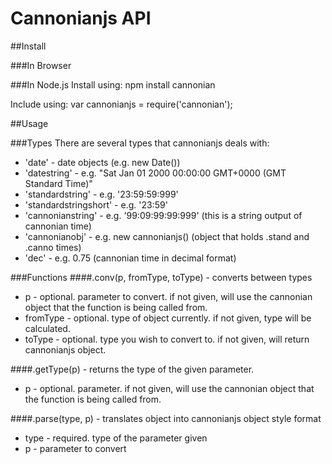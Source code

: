 Cannonianjs API
===========

##Install

###In Browser
	<script type="text/javascript" src="https://raw.github.com/jackcannon/cannonianjs/master/cannonianjs-latest.js"></script>

###In Node.js
Install using:
	npm install cannonian

Include using:
	var cannonianjs = require('cannonian');

##Usage

###Types
There are several types that cannonianjs deals with:
* 'date' - date objects (e.g. new Date())
* 'datestring' - e.g. "Sat Jan 01 2000 00:00:00 GMT+0000 (GMT Standard Time)"
* 'standardstring' - e.g. '23:59:59:999'
* 'standardstringshort' - e.g. '23:59'
* 'cannonianstring' - e.g. '99:09:99:99:999' (this is a string output of cannonian time)
* 'cannonianobj' - e.g. new cannonianjs() (object that holds .stand and .canno times)
* 'dec' - e.g. 0.75 (cannonian time in decimal format)

###Functions
####.conv(p, fromType, toType) - converts between types
  - p - optional. parameter to convert. if not given, will use the cannonian object that the function is being called from.
  - fromType - optional. type of object currently. if not given, type will be calculated.
  - toType - optional. type you wish to convert to. if not given, will return cannonianjs object.

####.getType(p) - returns the type of the given parameter.
  - p - optional. parameter. if not given, will use the cannonian object that the function is being called from.

####.parse(type, p) - translates object into cannonianjs object style format
  - type - required. type of the parameter given
  - p - parameter to convert